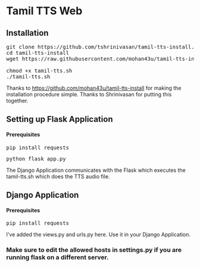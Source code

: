 # Tamil TTS Web

## Installation

<pre>
git clone https://github.com/tshrinivasan/tamil-tts-install.git
cd tamil-tts-install
wget https://raw.githubusercontent.com/mohan43u/tamil-tts-install/master/tamil-tts.sh

chmod +x tamil-tts.sh
./tamil-tts.sh
</pre>

Thanks to https://github.com/mohan43u/tamil-tts-install for making the installation procedure simple.
Thanks to Shrinivasan for putting this together.

## Setting up Flask Application

#### Prerequisites

<pre>
pip install requests
</pre>

<pre>
python flask_app.py
</pre>

The Django Application communicates with the Flask which executes the tamil-tts.sh which does the TTS audio file.

## Django Application

#### Prerequisites

<pre>
pip install requests
</pre>

I've added the views.py and urls.py here. Use it in your Django Application.

### Make sure to edit the allowed hosts in settings.py if you are running flask on a different server.
